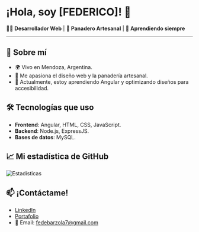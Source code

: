 # ¡Hola, soy [FEDERICO]! 👋

🧑‍💻 **Desarrollador Web** | 🍞 **Panadero Artesanal** | 🚀 **Aprendiendo siempre**

---
## 🚀 Sobre mí
- 🌍 Vivo en Mendoza, Argentina.
- 🎨 Me apasiona el diseño web y la panadería artesanal.
- 🌱 Actualmente, estoy aprendiendo Angular y optimizando diseños para accesibilidad.

## 🛠️ Tecnologías que uso
- **Frontend**: Angular, HTML, CSS, JavaScript.
- **Backend**: Node.js, ExpressJS.
- **Bases de datos**: MySQL.

## 📈 Mi estadística de GitHub
![Estadísticas](https://github-readme-stats.vercel.app/api?username=pincha1212&show_icons=true&theme=radical)

## 📫 ¡Contáctame!
- [LinkedIn]([https://www.linkedin.com/in/tuusuario](https://www.linkedin.com/in/federico-barzola-7138b3216/))
- [Portafolio](https://pincha1212.github.io/fb-frontend-with-angular/)
- 📧 Email: fedebarzola7@gmail.com
